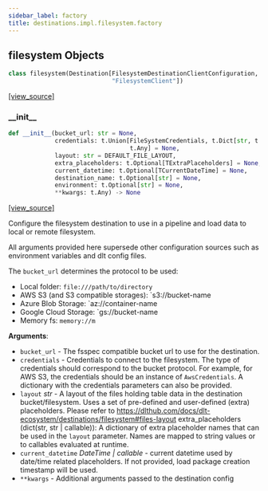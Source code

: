 ```yaml
---
sidebar_label: factory
title: destinations.impl.filesystem.factory
---
```


## filesystem Objects

```python
class filesystem(Destination[FilesystemDestinationClientConfiguration,
                             "FilesystemClient"])
```

[[view_source]](https://github.com/dlt-hub/dlt/blob/e9c9ecfa8a644fdb516dd74aabca3bf75bafb154/dlt/destinations/impl/filesystem/factory.py#L28)

### \_\_init\_\_

```python
def __init__(bucket_url: str = None,
             credentials: t.Union[FileSystemCredentials, t.Dict[str, t.Any],
                                  t.Any] = None,
             layout: str = DEFAULT_FILE_LAYOUT,
             extra_placeholders: t.Optional[TExtraPlaceholders] = None,
             current_datetime: t.Optional[TCurrentDateTime] = None,
             destination_name: t.Optional[str] = None,
             environment: t.Optional[str] = None,
             **kwargs: t.Any) -> None
```

[[view_source]](https://github.com/dlt-hub/dlt/blob/e9c9ecfa8a644fdb516dd74aabca3bf75bafb154/dlt/destinations/impl/filesystem/factory.py#L52)

Configure the filesystem destination to use in a pipeline and load data to local or remote filesystem.

All arguments provided here supersede other configuration sources such as environment variables and dlt config files.

The `bucket_url` determines the protocol to be used:

- Local folder: `file:///path/to/directory`
- AWS S3 (and S3 compatible storages): `s3://bucket-name
- Azure Blob Storage: `az://container-name
- Google Cloud Storage: `gs://bucket-name
- Memory fs: `memory://m`

**Arguments**:

- `bucket_url` - The fsspec compatible bucket url to use for the destination.
- `credentials` - Credentials to connect to the filesystem. The type of credentials should correspond to
  the bucket protocol. For example, for AWS S3, the credentials should be an instance of `AwsCredentials`.
  A dictionary with the credentials parameters can also be provided.
- `layout` _str_ - A layout of the files holding table data in the destination bucket/filesystem. Uses a set of pre-defined
  and user-defined (extra) placeholders. Please refer to https://dlthub.com/docs/dlt-ecosystem/destinations/filesystem#files-layout
  extra_placeholders (dict(str, str | callable)): A dictionary of extra placeholder names that can be used in the `layout` parameter. Names
  are mapped to string values or to callables evaluated at runtime.
- `current_datetime` _DateTime | callable_ - current datetime used by date/time related placeholders. If not provided, load package creation timestamp
  will be used.
- `**kwargs` - Additional arguments passed to the destination config

